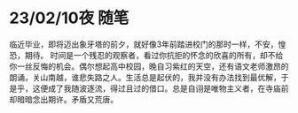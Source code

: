 # 23/02/10夜 随笔

临近毕业，即将迈出象牙塔的前夕，就好像3年前踏进校门的那时一样，不安，惶恐，期待。
时间是一个残忍的观察者，看过你抗拒的怀念的欣喜的所有，却不给你一丝反悔的机会。偶尔想起高中校园，晚自习紫红的天空，还有语文老师激昂的朗诵，关山南越，谁悲失路之人。生活总是起伏的，我并没有办法找到最优解，于是乎，这便成了我随波逐流，得过且过的借口。总是自诩是唯物主义者，在寺庙前却暗暗念出期许。矛盾又荒唐。

